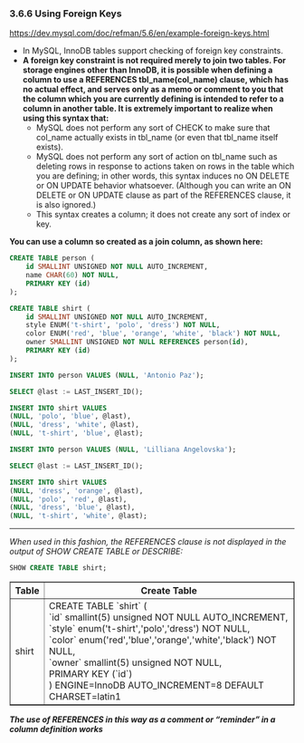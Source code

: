 ### 3.6.6 Using Foreign Keys

https://dev.mysql.com/doc/refman/5.6/en/example-foreign-keys.html

- In MySQL, InnoDB tables support checking of foreign key constraints.
- <strong>A foreign key constraint is not required merely to join two tables. For storage engines other than InnoDB, it is possible when defining a column to use a REFERENCES tbl_name(col_name) clause, which has no actual effect, and serves only as a memo or comment to you that the column which you are currently defining is intended to refer to a column in another table. It is extremely important to realize when using this syntax that:</strong>
    - MySQL does not perform any sort of CHECK to make sure that col_name actually exists in tbl_name (or even that tbl_name itself exists).
    - MySQL does not perform any sort of action on tbl_name such as deleting rows in response to actions taken on rows in the table which you are defining; in other words, this syntax induces no ON DELETE or ON UPDATE behavior whatsoever. (Although you can write an ON DELETE or ON UPDATE clause as part of the REFERENCES clause, it is also ignored.)
    - This syntax creates a column; it does not create any sort of index or key.
<strong>
You can use a column so created as a join column, as shown here:
</strong>

```SQL
CREATE TABLE person (
    id SMALLINT UNSIGNED NOT NULL AUTO_INCREMENT,
    name CHAR(60) NOT NULL,
    PRIMARY KEY (id)
);

CREATE TABLE shirt (
    id SMALLINT UNSIGNED NOT NULL AUTO_INCREMENT,
    style ENUM('t-shirt', 'polo', 'dress') NOT NULL,
    color ENUM('red', 'blue', 'orange', 'white', 'black') NOT NULL,
    owner SMALLINT UNSIGNED NOT NULL REFERENCES person(id),
    PRIMARY KEY (id)
);

INSERT INTO person VALUES (NULL, 'Antonio Paz');

SELECT @last := LAST_INSERT_ID();

INSERT INTO shirt VALUES
(NULL, 'polo', 'blue', @last),
(NULL, 'dress', 'white', @last),
(NULL, 't-shirt', 'blue', @last);

INSERT INTO person VALUES (NULL, 'Lilliana Angelovska');

SELECT @last := LAST_INSERT_ID();

INSERT INTO shirt VALUES
(NULL, 'dress', 'orange', @last),
(NULL, 'polo', 'red', @last),
(NULL, 'dress', 'blue', @last),
(NULL, 't-shirt', 'white', @last);
```

------------------------------

<i>When used in this fashion, the REFERENCES clause is not displayed in the output of SHOW CREATE TABLE or DESCRIBE:</i>

```SQL
SHOW CREATE TABLE shirt;
```

<table border="1" style="border-collapse:collapse">
    <tr>
        <th>Table</th>
        <th>Create Table</th>
    </tr>
    <tr>
        <td>shirt</td>
        <td>CREATE TABLE `shirt` (<br/> `id` smallint(5) unsigned NOT NULL AUTO_INCREMENT,<br/> `style` enum(&#39;t-shirt&#39;,&#39;polo&#39;,&#39;dress&#39;)
            NOT NULL,<br/> `color` enum(&#39;red&#39;,&#39;blue&#39;,&#39;orange&#39;,&#39;white&#39;,&#39;black&#39;)
            NOT NULL,<br/> `owner` smallint(5) unsigned NOT NULL,<br/> PRIMARY KEY (`id`)<br/>) ENGINE=InnoDB
            AUTO_INCREMENT=8 DEFAULT CHARSET=latin1
        </td>
    </tr>
</table>

<strong><i>The use of REFERENCES in this way as a comment or “reminder” in a column definition works </i></strong>
